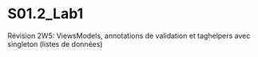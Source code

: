 # S01.2_Lab1
Révision 2W5: ViewsModels, annotations de validation et taghelpers avec singleton (listes de données) 
